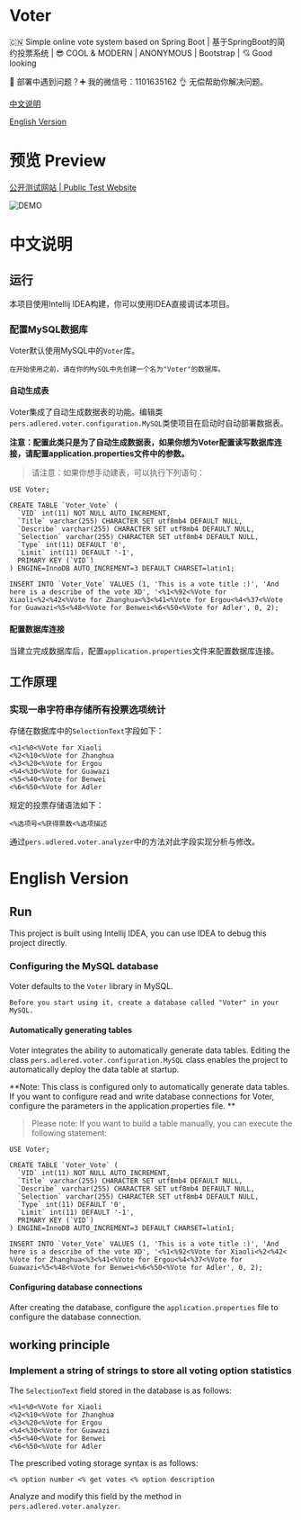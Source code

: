 # Voter
:cn: Simple online vote system based on Spring Boot | 基于SpringBoot的简约投票系统 | :sunglasses: COOL & MODERN | ANONYMOUS | Bootstrap | :cupid: Good looking

:construction_worker: 部署中遇到问题？:heavy_plus_sign: 我的微信号：1101635162 :ok_hand: 无偿帮助你解决问题。

[中文说明](#中文说明)

[English Version](#english-version)

# 预览 Preview

[公开测试网站 | Public Test Website](http://tools.stackoverflow.wiki:7426/)

![DEMO](/images/Demo-Full.gif)

# 中文说明

## 运行

本项目使用Intellij IDEA构建，你可以使用IDEA直接调试本项目。

### 配置MySQL数据库

Voter默认使用MySQL中的`Voter`库。

```$xslt
在开始使用之前，请在你的MySQL中先创建一个名为"Voter"的数据库。
```

#### 自动生成表

Voter集成了自动生成数据表的功能。编辑类`pers.adlered.voter.configuration.MySQL`类使项目在启动时自动部署数据表。

**注意：配置此类只是为了自动生成数据表，如果你想为Voter配置读写数据库连接，请配置application.properties文件中的参数。**

> 请注意：如果你想手动建表，可以执行下列语句：

```$xslt
USE Voter;

CREATE TABLE `Voter_Vote` (
  `VID` int(11) NOT NULL AUTO_INCREMENT,
  `Title` varchar(255) CHARACTER SET utf8mb4 DEFAULT NULL,
  `Describe` varchar(255) CHARACTER SET utf8mb4 DEFAULT NULL,
  `Selection` varchar(255) CHARACTER SET utf8mb4 DEFAULT NULL,
  `Type` int(11) DEFAULT '0',
  `Limit` int(11) DEFAULT '-1',
  PRIMARY KEY (`VID`)
) ENGINE=InnoDB AUTO_INCREMENT=3 DEFAULT CHARSET=latin1;

INSERT INTO `Voter_Vote` VALUES (1, 'This is a vote title :)', 'And here is a describe of the vote XD', '<%1<%92<%Vote for Xiaoli<%2<%42<%Vote for Zhanghua<%3<%41<%Vote for Ergou<%4<%37<%Vote for Guawazi<%5<%48<%Vote for Benwei<%6<%50<%Vote for Adler', 0, 2);
```

#### 配置数据库连接

当建立完成数据库后，配置`application.properties`文件来配置数据库连接。

## 工作原理

### 实现一串字符串存储所有投票选项统计

存储在数据库中的`SelectionText`字段如下：

```$xslt
<%1<%0<%Vote for Xiaoli
<%2<%10<%Vote for Zhanghua
<%3<%20<%Vote for Ergou
<%4<%30<%Vote for Guawazi
<%5<%40<%Vote for Benwei
<%6<%50<%Vote for Adler
```

规定的投票存储语法如下：

```$xslt
<%选项号<%获得票数<%选项描述
```

通过`pers.adlered.voter.analyzer`中的方法对此字段实现分析与修改。

# English Version

## Run

This project is built using Intellij IDEA, you can use IDEA to debug this project directly.

### Configuring the MySQL database

Voter defaults to the `Voter` library in MySQL.

```$xslt
Before you start using it, create a database called "Voter" in your MySQL.
```

#### Automatically generating tables

Voter integrates the ability to automatically generate data tables. Editing the class `pers.adlered.voter.configuration.MySQL` class enables the project to automatically deploy the data table at startup.

**Note: This class is configured only to automatically generate data tables. If you want to configure read and write database connections for Voter, configure the parameters in the application.properties file. **

> Please note: If you want to build a table manually, you can execute the following statement:

```$xslt
USE Voter;

CREATE TABLE `Voter_Vote` (
  `VID` int(11) NOT NULL AUTO_INCREMENT,
  `Title` varchar(255) CHARACTER SET utf8mb4 DEFAULT NULL,
  `Describe` varchar(255) CHARACTER SET utf8mb4 DEFAULT NULL,
  `Selection` varchar(255) CHARACTER SET utf8mb4 DEFAULT NULL,
  `Type` int(11) DEFAULT '0',
  `Limit` int(11) DEFAULT '-1',
  PRIMARY KEY (`VID`)
) ENGINE=InnoDB AUTO_INCREMENT=3 DEFAULT CHARSET=latin1;

INSERT INTO `Voter_Vote` VALUES (1, 'This is a vote title :)', 'And here is a describe of the vote XD', '<%1<%92<%Vote for Xiaoli<%2<%42< %Vote for Zhanghua<%3<%41<%Vote for Ergou<%4<%37<%Vote for Guawazi<%5<%48<%Vote for Benwei<%6<%50<%Vote for Adler', 0, 2);
```

#### Configuring database connections

After creating the database, configure the `application.properties` file to configure the database connection.

## working principle

### Implement a string of strings to store all voting option statistics

The `SelectionText` field stored in the database is as follows:

```$xslt
<%1<%0<%Vote for Xiaoli
<%2<%10<%Vote for Zhanghua
<%3<%20<%Vote for Ergou
<%4<%30<%Vote for Guawazi
<%5<%40<%Vote for Benwei
<%6<%50<%Vote for Adler
```

The prescribed voting storage syntax is as follows:

```$xslt
<% option number <% get votes <% option description
```

Analyze and modify this field by the method in `pers.adlered.voter.analyzer`.